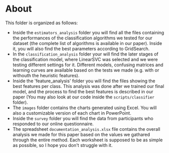 
# About

This folder is organized as follows:

- Inside the `estimators_analysis` folder you will find all the files containing the performances of the classification algorithms we tested for our dataset (the complete list of algorithms is available in our paper). Inside it, you will also find the best parameters according to GridSearch.
- In the `classification_analysis` folder your will find the later stages of the classification model, where LinearSVC was selected and we were testing different settings for it. Different models, confusing matrices and learning curves are available based on the tests we made (e.g. with or withouth the heuristic features).
- Inside the 'feature_analysis' folder you will find the files showing the best features per class. This analysis was done after we trained our final model, and the process to find the best features is described in our paper (You may also look at our code inside the `scripts/classifier` folder).
- The `images` folder contains the charts generated using Excel. You will also a customizable version of each chart in PowerPoint.
- Inside the `survey` folder you will find the data from participants who responded to our online questionnaire. 
- The spreadsheet `documentation_analysis.xlsx` file contains the overall analysis we made for this paper based on the values we gathared through the entire method. Each worksheet is supposed to be as simple as possible, so I hope you don't struggle with it.

